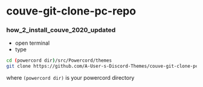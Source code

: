 # couve-git-clone-pc-repo
### how_2_install_couve_2020_updated
* open terminal
* type
```sh
cd (powercord dir)/src/Powercord/themes
git clone https://github.com/A-User-s-Discord-Themes/couve-git-clone-pc-repo
```
where `(powercord dir)` is your powercord directory
